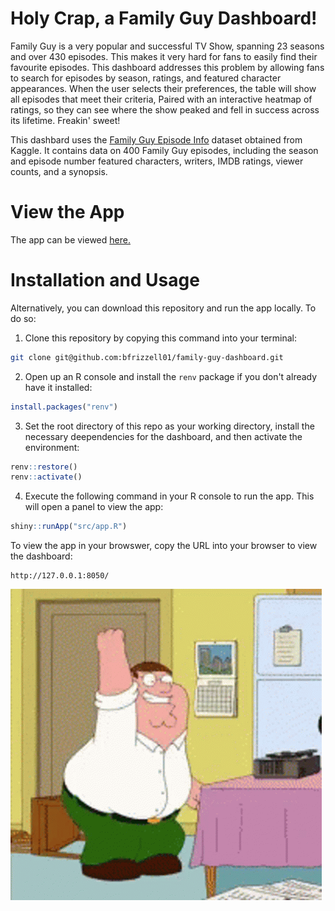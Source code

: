 # Holy Crap, a Family Guy Dashboard!

Family Guy is a very popular and successful TV Show, spanning 23 seasons and
over 430 episodes. This makes it very hard for fans to easily find their favourite 
episodes. This dashboard addresses this problem by allowing fans to search for
episodes by season, ratings, and featured character appearances.
When the user selects their preferences, the table will show all
episodes that meet their criteria, Paired with an interactive heatmap of
ratings, so they can see where the show peaked and fell in success across its lifetime. Freakin' sweet!

This dashbard uses the [Family Guy Episode Info](https://www.kaggle.com/datasets/zeesolver/family) 
dataset obtained from Kaggle. It contains data on 400 Family Guy episodes,
including the season and episode number featured characters, writers, IMDB ratings,
viewer counts, and a synopsis.

# View the App

The app can be viewed [here.](https://connect.posit.cloud/bfrizzell01/content/019596dd-edc3-c272-7263-8a2388c1466f)

# Installation and Usage

Alternatively, you can download this repository and run the app locally. To do so:

1. Clone this repository by copying this command into your terminal:

```bash
git clone git@github.com:bfrizzell01/family-guy-dashboard.git
```

2. Open up an R console and install the `renv` package if you don't already have it installed:

```r
install.packages("renv")
```

3. Set the root directory of this repo as your working directory, install the necessary deependencies for the dashboard, and then activate the environment:

```r
renv::restore()
renv::activate()
```

4. Execute the following command in your R console to run the app. This will open a panel to view the app:

```r
shiny::runApp("src/app.R")
```

To view the app in your browswer, copy the URL into your browser to view the dashboard:

```
http://127.0.0.1:8050/
```

![](img/family-guy-happy-dance.gif)
